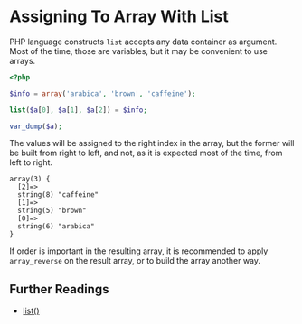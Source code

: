 <!-- PHP Manual -->
# Assigning To Array With List 

PHP language constructs `list` accepts any data container as argument. Most of the time, those are variables, but it may be convenient to use arrays. 

```php
<?php

$info = array('arabica', 'brown', 'caffeine');

list($a[0], $a[1], $a[2]) = $info;

var_dump($a);


```
The values will be assigned to the right index in the array, but the former will be built from right to left, and not, as it is expected most of the time, from left to right. 

```
array(3) {
  [2]=>
  string(8) "caffeine"
  [1]=>
  string(5) "brown"
  [0]=>
  string(6) "arabica"
}
```
If order is important in the resulting array, it is recommended to apply `array_reverse` on the result array, or to build the array another way. 







## Further Readings
* [list()](http://php.net/manual/en/function.list.php)
